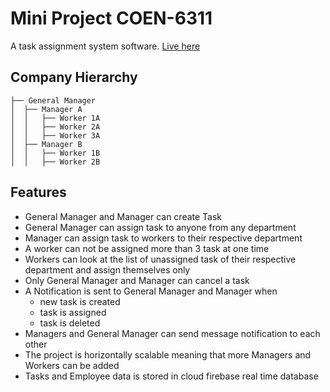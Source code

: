 # Mini Project COEN-6311
A task assignment system software.
[Live here](https://mini-project.hamzasumbal.com/)


## Company Hierarchy
```
├── General Manager
│  ├── Manager A
│  │   ├── Worker 1A
│  │   ├── Worker 2A
│  │   ├── Worker 3A
│  ├── Manager B
│  │   ├── Worker 1B
│  │   ├── Worker 2B   
```


## Features

- General Manager and Manager can create Task
- General Manager can assign task to anyone from any department
- Manager can assign task to workers to their respective department
- A worker can not be assigned more than 3 task at one time
- Workers can look at the list of unassigned task of their respective department and assign themselves only
- Only General Manager and Manager can cancel a task
- A Notification is sent to General Manager and Manager when 
    - new task is created
    - task is assigned
    - task is deleted
- Managers and General Manager can send message notification to each other
- The project is horizontally scalable meaning that more Managers and Workers can be added
- Tasks and Employee data is stored in cloud firebase real time database




